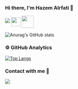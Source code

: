 ### Hi there, I'm Hazem Alrfati 👋
![](https://komarev.com/ghpvc/?username=alrfati-hazem&label=PROFILE+VIEWS)
<a href="https://web.facebook.com/hazem.rafaty/" target="blank"><img align="center" src="https://cdn-icons-png.flaticon.com/512/174/174848.png" height="30" target="blank" /></a>
<a href="https://www.linkedin.com/in/hazem-alrfati/" target="blank"><img align="center" src="https://cdn-icons.flaticon.com/png/512/3536/premium/3536505.png?token=exp=1645146541~hmac=d6c195ebbdfe3b3dbb59a3c73081ea9c" height="40" target="blank" /></a>

![Anurag's GitHub stats](https://github-readme-stats.vercel.app/api?username=alrfati-hazem&show_icons=true&theme=algolia)

### ⚙️ GitHub Analytics

[![Top Langs](https://github-readme-stats.vercel.app/api/top-langs/?username=anuraghazra&layout=compact)](https://github.com/anuraghazra/github-readme-stats)

### Contact with me 🤝

![](https://github.com/Alrfati-Hazem/github-stats/blob/master/generated/languages.svg)

